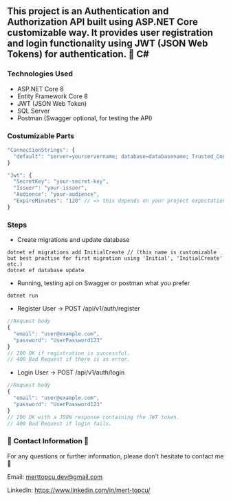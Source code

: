 ## This project is an Authentication and Authorization API built using ASP.NET Core customizable way. It provides user registration and login functionality using JWT (JSON Web Tokens) for authentication. :notebook: C#

### Technologies Used
- ASP.NET Core 8
- Entity Framework Core 8
- JWT (JSON Web Token)
- SQL Server
- Postman (Swagger optional, for testing the API)
  
### Costumizable Parts

```javascript
"ConnectionStrings": {
  "default": "server=yourservername; database=databasename; Trusted_Connection=True;TrustServerCertificate=True;" // (Last two parts for sql server security)
}
```

```javascript
"Jwt": {
  "SecretKey": "your-secret-key",
  "Issuer": "your-issuer",
  "Audience": "your-audience",
  "ExpireMinutes": "120" // => this depends on your project expectations, security etc.
}
```
### Steps
- Create migrations and update database
```terminal
dotnet ef migrations add InitialCreate // (this name is customizable but best practise for first migration using 'Initial', 'InitialCreate' etc.)
dotnet ef database update
```
- Running, testing api on Swagger or postman what you prefer
```terminal
dotnet run
```
- Register User -> POST /api/v1/auth/register
```javascript
//Request body
{
  "email": "user@example.com",
  "password": "UserPassword123"
}
// 200 OK if registration is successful.
// 400 Bad Request if there is an error.
```


- Login User -> POST /api/v1/auth/login
```javascript
//Request body
{
  "email": "user@example.com",
  "password": "UserPassword123"
}
// 200 OK with a JSON response containing the JWT token.
// 400 Bad Request if login fails.
```


### :incoming_envelope: Contact Information :incoming_envelope:

For any questions or further information, please don't hesitate to contact me :pray:

Email: merttopcu.dev@gmail.com

LinkedIn: https://www.linkedin.com/in/mert-topcu/
